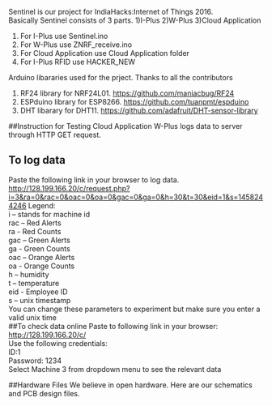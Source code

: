 Sentinel is our project for IndiaHacks:Internet of Things 2016.  
Basically Sentinel consists of 3 parts. 1)I-Plus 2)W-Plus 3)Cloud Application  
1) For I-Plus use Sentinel.ino  
2) For W-Plus use ZNRF_receive.ino  
3) For Cloud Application use Cloud Application folder  
4) For I-Plus RFID use HACKER_NEW

Arduino libararies used for the prject. Thanks to all the contributors  
1)	RF24 library for NRF24L01. https://github.com/maniacbug/RF24  
2)	ESPduino library for  ESP8266. https://github.com/tuanpmt/espduino  
3)	DHT libarary for DHT11. https://github.com/adafruit/DHT-sensor-library  

##Instruction for Testing Cloud Application
W-Plus logs data to server through HTTP GET request.  
## To log data
Paste the following link in your browser to log data.  
http://128.199.166.20/c/request.php?i=3&ra=0&rac=0&oac=0&oa=0&gac=0&ga=0&h=30&t=30&eid=1&s=1458244246
Legend:  
	i – stands for machine id  
	rac – Red Alerts  
    ra - Red Counts  
    gac – Green Alerts  
    ga - Green Counts  
    oac – Orange Alerts  
    oa - Orange Counts  
	h – humidity  
	t – temperature  
    eid - Employee ID  
	s – unix timestamp  
    You can change these parameters to experiment but make sure you enter a valid unix time  
##To check data online
Paste to following link in your browser:  
http://128.199.166.20/c/  
Use the following credentials:  
ID:1  
Password: 1234  
Select Machine 3 from dropdown menu to see the relevant data  

##Hardware Files
We believe in open hardware. Here are our schematics and PCB design files.

